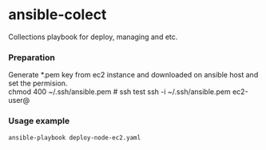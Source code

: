 # ansible-colect
Collections playbook for deploy, managing and etc.

### Preparation 
Generate *.pem key from ec2 instance and downloaded on ansible host and set the permision.  
    chmod 400 ~/.ssh/ansible.pem
    # ssh test
    ssh -i ~/.ssh/ansible.pem ec2-user@<hostip>

### Usage example
    ansible-playbook deploy-node-ec2.yaml 
